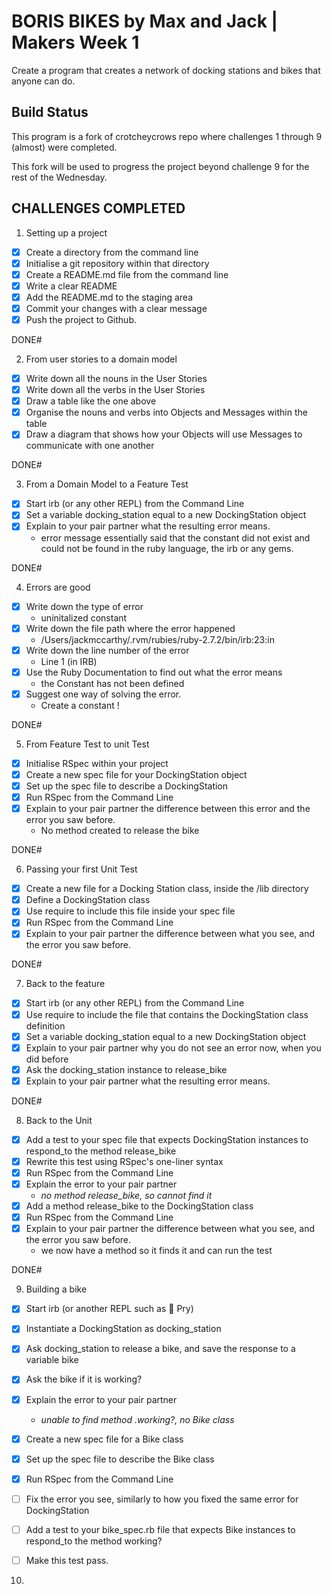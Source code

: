# BORIS BIKES by Max and Jack | Makers Week 1

Create a program that creates a network of docking stations and bikes that anyone can do.

## Build Status

This program is a fork of crotcheycrows repo where challenges 1 through 9 (almost) were completed.

This fork will be used to progress the project beyond challenge 9 for the rest of the Wednesday.

## CHALLENGES COMPLETED
1. Setting up a project
- [x] Create a directory from the command line
- [x] Initialise a git repository within that directory
- [x] Create a README.md file from the command line
- [x] Write a clear README
- [x] Add the README.md to the staging area
- [x] Commit your changes with a clear message
- [x] Push the project to Github.

DONE#

2. From user stories to a domain model
- [x] Write down all the nouns in the User Stories
- [x] Write down all the verbs in the User Stories
- [x] Draw a table like the one above
- [x] Organise the nouns and verbs into Objects and Messages within the table
- [x]  Draw a diagram that shows how your Objects will use Messages to communicate with one another

DONE#

3. From a Domain Model to a Feature Test
- [x] Start irb (or any other REPL) from the Command Line
- [x] Set a variable docking_station equal to a new DockingStation object
- [x] Explain to your pair partner what the resulting error means.
  - error message essentially said that the constant did not exist and could not be found in the ruby language, the irb or any gems.

DONE#

4. Errors are good
- [x] Write down the type of error
  - uninitalized constant
- [x] Write down the file path where the error happened
  - /Users/jackmccarthy/.rvm/rubies/ruby-2.7.2/bin/irb:23:in <main>
- [x] Write down the line number of the error
  - Line 1 (in IRB)
- [x] Use the Ruby Documentation to find out what the error means
  - the Constant has not been defined
- [x] Suggest one way of solving the error.
  - Create a constant !

DONE#

5. From Feature Test to unit Test
- [x] Initialise RSpec within your project
- [x] Create a new spec file for your DockingStation object
- [x] Set up the spec file to describe a DockingStation
- [x] Run RSpec from the Command Line
- [x] Explain to your pair partner the difference between this error and the error you saw before.
  - No method created to release the bike

DONE#

6. Passing your first Unit Test

- [x] Create a new file for a Docking Station class, inside the /lib directory
- [x] Define a DockingStation class
- [x] Use require to include this file inside your spec file
- [x] Run RSpec from the Command Line
- [x] Explain to your pair partner the difference between what you see, and the error you saw before.

DONE#

7. Back to the feature

- [x] Start irb (or any other REPL) from the Command Line
- [x] Use require to include the file that contains the DockingStation class definition
- [x] Set a variable docking_station equal to a new DockingStation object
- [x] Explain to your pair partner why you do not see an error now, when you did before
- [x] Ask the docking_station instance to release_bike
- [x] Explain to your pair partner what the resulting error means.

DONE#

8. Back to the Unit

- [x] Add a test to your spec file that expects DockingStation instances to respond_to the method release_bike
- [x] Rewrite this test using RSpec's one-liner syntax
- [x] Run RSpec from the Command Line
- [x] Explain the error to your pair partner
    - *no method release_bike, so cannot find it*
- [x] Add a method release_bike to the DockingStation class
- [x] Run RSpec from the Command Line
- [x] Explain to your pair partner the difference between what you see, and the error you saw before.
  - we now have a method so it finds it and can run the test

DONE#

9. Building a bike
- [x] Start irb (or another REPL such as 💊 Pry)
- [x] Instantiate a DockingStation as docking_station
- [x] Ask docking_station to release a bike, and save the response to a variable bike
- [x] Ask the bike if it is working?
- [x] Explain the error to your pair partner
  - *unable to find method .working?, no Bike class*
- [x] Create a new spec file for a Bike class
- [x] Set up the spec file to describe the Bike class
- [x] Run RSpec from the Command Line
- [ ] Fix the error you see, similarly to how you fixed the same error for DockingStation
- [ ] Add a test to your bike_spec.rb file that expects Bike instances to respond_to the method working?
- [ ] Make this test pass.



10. 
